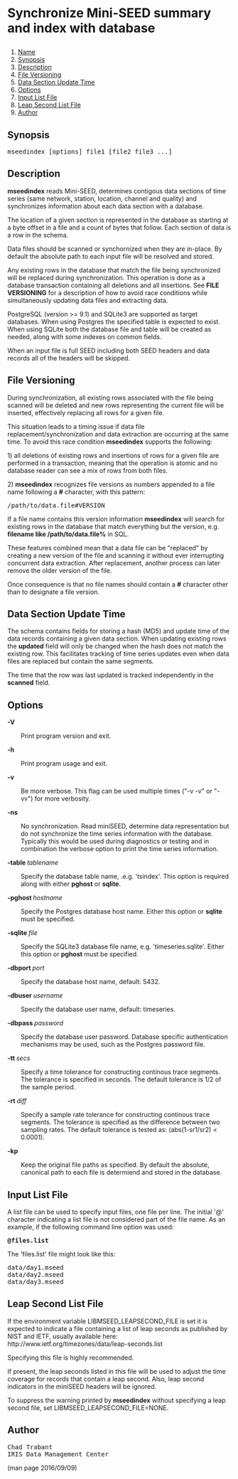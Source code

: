 # <p >Synchronize Mini-SEED summary and index with database</p>

1. [Name](#)
1. [Synopsis](#synopsis)
1. [Description](#description)
1. [File Versioning](#file-versioning)
1. [Data Section Update Time](#data-section-update-time)
1. [Options](#options)
1. [Input List File](#input-list-file)
1. [Leap Second List File](#leap-second-list-file)
1. [Author](#author)

## <a id='synopsis'>Synopsis</a>

<pre >
mseedindex [options] file1 [file2 file3 ...]
</pre>

## <a id='description'>Description</a>

<p ><b>mseedindex</b> reads Mini-SEED, determines contigous data sections of time series (same network, station, location, channel and quality) and synchronizes information about each data section with a database.</p>

<p >The location of a given section is represented in the database as starting at a byte offset in a file and a count of bytes that follow. Each section of data is a row in the schema.</p>

<p >Data files should be scanned or synchornized when they are in-place. By default the absolute path to each input file will be resolved and stored.</p>

<p >Any existing rows in the database that match the file being synchronized will be replaced during synchronization.  This operation is done as a database transaction containing all deletions and all insertions.  See <b>FILE VERSIONING</b> for a description of how to avoid race conditions while simultaneously updating data files and extracting data.</p>

<p >PostgreSQL (version >= 9.1) and SQLite3 are supported as target databases.  When using Postgres the specified table is expected to exist.  When using SQLite both the database file and table will be created as needed, along with some indexes on common fields.</p>

<p >When an input file is full SEED including both SEED headers and data records all of the headers will be skipped.</p>

## <a id='file-versioning'>File Versioning</a>

<p >During synchronization, all existing rows associated with the file being scanned will be deleted and new rows representing the current file will be inserted, effectively replacing all rows for a given file.</p>

<p >This situation leads to a timing issue if data file replacement/synchronization and data extraction are occurring at the same time.  To avoid this race condition <b>mseedindex</b> supports the following:</p>

<p >1) all deletions of existing rows and insertions of rows for a given file are performed in a transaction, meaning that the operation is atomic and no database reader can see a mix of rows from both files.</p>

<p >2) <b>mseedindex</b> recognizes file versions as numbers appended to a file name following a <b>#</b> character, with this pattern:</p>

<pre >
/path/to/data.file#VERSION
</pre>

<p >If a file name contains this version information <b>mseedindex</b> will search for existing rows in the database that match everything but the version, e.g. <b>filename like /path/to/data.file%</b> in SQL.</p>

<p >These features combined mean that a data file can be "replaced" by creating a new version of the file and scanning it without ever interrupting concurrent data extraction.  After replacement, another process can later remove the older version of the file.</p>

<p >Once consequence is that no file names should contain a <b>#</b> character other than to designate a file version.</p>

## <a id='data-section-update-time'>Data Section Update Time</a>

<p >The schema contains fields for storing a hash (MD5) and update time of the data records containing a given data section.  When updating existing rows the <b>updated</b> field will only be changed when the hash does not match the existing row.  This facilitates tracking of time series updates even when data files are replaced but contain the same segments.</p>

<p >The time that the row was last updated is tracked independently in the <b>scanned</b> field.</p>

## <a id='options'>Options</a>

<b>-V</b>

<p style="padding-left: 30px;">Print program version and exit.</p>

<b>-h</b>

<p style="padding-left: 30px;">Print program usage and exit.</p>

<b>-v</b>

<p style="padding-left: 30px;">Be more verbose.  This flag can be used multiple times ("-v -v" or "-vv") for more verbosity.</p>

<b>-ns</b>

<p style="padding-left: 30px;">No synchronization.  Read miniSEED, determine data representation but do not synchronize the time series information with the database. Typically this would be used during diagnostics or testing and in combination the verbose option to print the time series information.</p>

<b>-table </b><i>tablename</i>

<p style="padding-left: 30px;">Specify the database table name, .e.g. 'tsindex'.  This option is required along with either <b>pghost</b> or <b>sqlite</b>.</p>

<b>-pghost </b><i>hostname</i>

<p style="padding-left: 30px;">Specify the Postgres database host name.  Either this option or <b>sqlite</b> must be specified.</p>

<b>-sqlite </b><i>file</i>

<p style="padding-left: 30px;">Specify the SQLite3 database file name, e.g. 'timeseries.sqlite'. Either this option or <b>pghost</b> must be specified.</p>

<b>-dbport </b><i>port</i>

<p style="padding-left: 30px;">Specify the database host name, default: 5432.</p>

<b>-dbuser </b><i>username</i>

<p style="padding-left: 30px;">Specify the database user name, default: timeseries.</p>

<b>-dbpass </b><i>password</i>

<p style="padding-left: 30px;">Specify the database user password.  Database specific authentication mechanisms may be used, such as the Postgres password file.</p>

<b>-tt </b><i>secs</i>

<p style="padding-left: 30px;">Specify a time tolerance for constructing continous trace segments. The tolerance is specified in seconds.  The default tolerance is 1/2 of the sample period.</p>

<b>-rt </b><i>diff</i>

<p style="padding-left: 30px;">Specify a sample rate tolerance for constructing continous trace segments. The tolerance is specified as the difference between two sampling rates.  The default tolerance is tested as: (abs(1-sr1/sr2) < 0.0001).</p>

<b>-kp</b>

<p style="padding-left: 30px;">Keep the original file paths as specified.  By default the absolute, canonical path to each file is determiend and stored in the database.</p>

## <a id='input-list-file'>Input List File</a>

<p >A list file can be used to specify input files, one file per line. The initial '@' character indicating a list file is not considered part of the file name.  As an example, if the following command line option was used:</p>

<pre >
<b>@files.list</b>
</pre>

<p >The 'files.list' file might look like this:</p>

<pre >
data/day1.mseed
data/day2.mseed
data/day3.mseed
</pre>

## <a id='leap-second-list-file'>Leap Second List File</a>

<p >If the environment variable LIBMSEED_LEAPSECOND_FILE is set it is expected to indicate a file containing a list of leap seconds as published by NIST and IETF, usually available here: http://www.ietf.org/timezones/data/leap-seconds.list</p>

<p >Specifying this file is highly recommended.</p>

<p >If present, the leap seconds listed in this file will be used to adjust the time coverage for records that contain a leap second. Also, leap second indicators in the miniSEED headers will be ignored.</p>

<p >To suppress the warning printed by <b>mseedindex</b> without specifying a leap second file, set LIBMSEED_LEAPSECOND_FILE=NONE.</p>

## <a id='author'>Author</a>

<pre >
Chad Trabant
IRIS Data Management Center
</pre>


(man page 2016/09/09)
